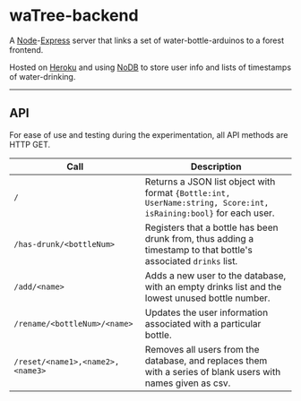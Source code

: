 # waTree-backend 
A [Node](https://nodejs.org/en/)-[Express](https://expressjs.com/) server that links a set of water-bottle-arduinos to a forest frontend.

Hosted on [Heroku](http://watree-backend.herokuapp.com/) and using [NoDB](https://github.com/Miserlou/NoDB) to store user info and lists of timestamps of water-drinking.

---

## API
For ease of use and testing during the experimentation, all API methods are HTTP GET.

|Call|Description|
|---  |---  |
|`/`| Returns a JSON list object with format `{Bottle:int, UserName:string, Score:int, isRaining:bool}` for each user.|
|`/has-drunk/<bottleNum>`|Registers that a bottle has been drunk from, thus adding a timestamp to that bottle's associated `drinks` list.|
|`/add/<name>`|Adds a new user to the database, with an empty drinks list and the lowest unused bottle number.|
|`/rename/<bottleNum>/<name>`|Updates the user information associated with a particular bottle.
|`/reset/<name1>,<name2>,<name3>`|Removes all users from the database, and replaces them with a series of blank users with names given as csv.|

